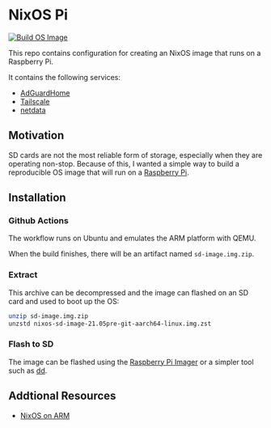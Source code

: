 # NixOS Pi

[![Build OS Image](https://github.com/davegallant/nixos-pi/actions/workflows/build-sd-image.yaml/badge.svg)](https://github.com/davegallant/nixos-pi/actions/workflows/build-sd-image.yaml)

This repo contains configuration for creating an NixOS image that runs on a Raspberry Pi.

It contains the following services:
  - [AdGuardHome](https://github.com/AdguardTeam/AdGuardHome)
  - [Tailscale](https://tailscale.com/)
  - [netdata](https://github.com/netdata/netdata)

## Motivation

SD cards are not the most reliable form of storage, especially when they are operating non-stop. Because of this, I wanted a simple way to build a reproducible OS image that will run on a [Raspberry Pi](https://www.raspberrypi.org/).

## Installation

### Github Actions

The workflow runs on Ubuntu and emulates the ARM platform with QEMU.

When the build finishes, there will be an artifact named `sd-image.img.zip`.

### Extract

This archive can be decompressed and the image can flashed on an SD card and used to boot up the OS:

```bash
unzip sd-image.img.zip
unzstd nixos-sd-image-21.05pre-git-aarch64-linux.img.zst
```

### Flash to SD

The image can be flashed using the [Raspberry Pi Imager](https://www.raspberrypi.org/blog/raspberry-pi-imager-imaging-utility/) or a simpler tool such as [dd](https://man7.org/linux/man-pages/man1/dd.1.html).

## Addtional Resources

- [NixOS on ARM](https://nixos.wiki/wiki/NixOS_on_ARM#Installation)
